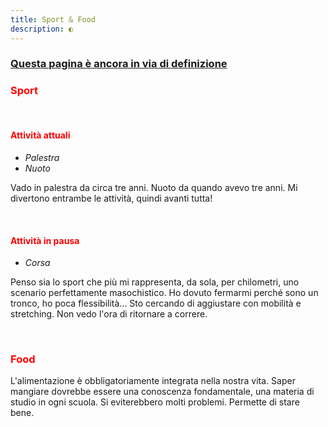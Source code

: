 ```yaml
---
title: Sport & Food
description: ◐
---
```


### <span style="text-decoration:underline">Questa pagina è ancora in via di definizione</span>

### <span style="color:red">Sport</span>

&nbsp;

#### <span style="color:red">Attività attuali</span>
* _Palestra_
* _Nuoto_

Vado in palestra da circa tre anni. Nuoto da quando avevo tre anni. Mi divertono entrambe le attività, quindi avanti tutta!

&nbsp;

#### <span style="color:red">Attività in pausa</span>
* _Corsa_
&nbsp;

Penso sia lo sport che più mi rappresenta, da sola, per chilometri, uno scenario perfettamente masochistico. Ho dovuto fermarmi perché sono un tronco, ho poca flessibilità... Sto cercando di aggiustare con mobilità e stretching. Non vedo l'ora di ritornare a correre.

&nbsp;

### <span style="color:red">Food</span>

L'alimentazione è obbligatoriamente integrata nella nostra vita. Saper mangiare dovrebbe essere una conoscenza fondamentale, una materia di studio in ogni scuola. Si eviterebbero molti problemi. Permette di stare bene.
